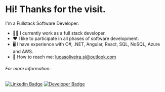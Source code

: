 # Hi! Thanks for the visit.

I'm a Fullstack Software Developer:
  
- :man_technologist: I currently work as a full stack developer.
- :heart: I like to participate in all phases of software development.
- :desktop_computer: I have experience with C#, .NET, Angular, React, SQL, NoSQL, Azure and AWS.
- :email: How to reach me: lucasoliveira.si@outlook.com

  
###### For more information:

[![Linkedin Badge](https://img.shields.io/badge/-LinkedIn-blue?style=flat-square&logo=Linkedin&logoColor=white&link=https://www.linkedin.com/in/lucas-oliveira-91a27716a/)](https://www.linkedin.com/in/lucas-oliveira-91a27716a/)
[![Developer Badge](https://img.shields.io/badge/-Portfolio-black?style=flat-square&logo=Dev&logoColor=white&link=https://https://devlucasoliveira.com/)](https://devlucasoliveira.com/)
